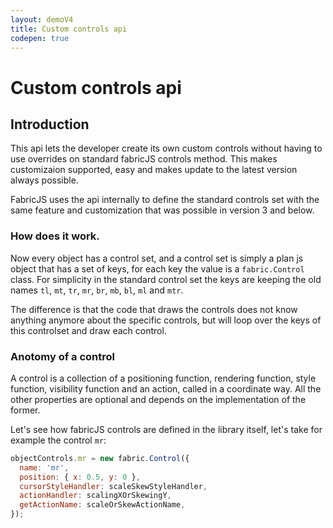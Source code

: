 ```yaml
---
layout: demoV4
title: Custom controls api
codepen: true
---
```

# Custom controls api

## Introduction

This api lets the developer create its own custom controls without having to use overrides on standard fabricJS controls method. This makes customizaion supported, easy and makes update to the latest version always possible.

FabricJS uses the api internally to define the standard controls set with the same feature and customization that was possible in version 3 and below.

### How does it work.

Now every object has a control set, and a control set is simply a plan js object that has a set of keys, for each key the value is a `fabric.Control` class. For simplicity in the standard control set the keys are keeping the old names `tl`, `mt`, `tr`, `mr`, `br`, `mb`, `bl`, `ml` and `mtr`.

The difference is that the code that draws the controls does not know anything anymore about the specific controls, but will loop over the keys of this controlset  and draw each control.

### Anotomy of a control

A control is a collection of a positioning function, rendering function, style function, visibility function and an action, called in a coordinate way.
All the other properties are optional and depends on the implementation of the former.

Let's see how fabricJS controls are defined in the library itself, let's take for example the control `mr`:

```js
objectControls.mr = new fabric.Control({
  name: 'mr',
  position: { x: 0.5, y: 0 },
  cursorStyleHandler: scaleSkewStyleHandler,
  actionHandler: scalingXOrSkewingY,
  getActionName: scaleOrSkewActionName,
});
```
